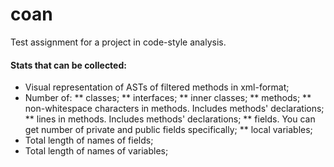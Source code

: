 # coan
Test assignment for a project in code-style analysis.

#### Stats that can be collected:
  * Visual representation of ASTs of filtered methods in xml-format;
  * Number of:
      ** classes;
      ** interfaces;
      ** inner classes;
      ** methods;
      ** non-whitespace characters in methods. Includes methods' declarations;
      ** lines in methods. Includes methods' declarations;
      ** fields. You can get number of private and public fields specifically;
      ** local variables;
  * Total length of names of fields;
  * Total length of names of variables;